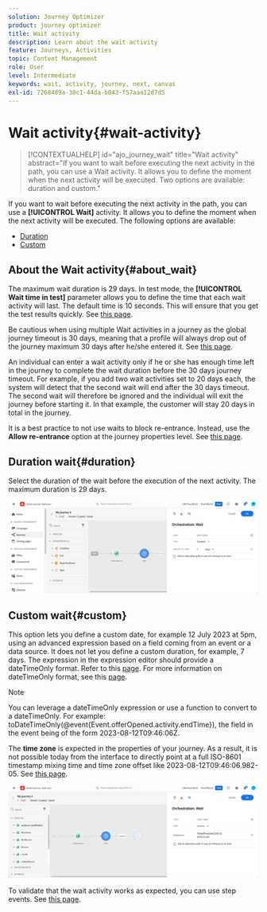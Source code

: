 ```yaml
---
solution: Journey Optimizer
product: journey optimizer
title: Wait activity
description: Learn about the wait activity
feature: Journeys, Activities
topic: Content Management
role: User
level: Intermediate
keywords: wait, activity, journey, next, canvas
exl-id: 7268489a-38c1-44da-b043-f57aaa12d7d5
---
```

# Wait activity{#wait-activity}

>[!CONTEXTUALHELP]
>id="ajo_journey_wait"
>title="Wait activity"
>abstract="If you want to wait before executing the next activity in the path, you can use a Wait activity. It allows you to define the moment when the next activity will be executed. Two options are available: duration and custom."

If you want to wait before executing the next activity in the path, you can use a **[!UICONTROL Wait]** activity. It allows you to define the moment when the next activity will be executed. The following options are available:

* [Duration](#duration) 
* [Custom](#custom) 

<!--
* [Email send time optimization](#email_send_time_optimization)
* [Fixed date](#fixed_date) 
-->

## About the Wait activity{#about_wait}

The maximum wait duration is 29 days. In test mode, the **[!UICONTROL Wait time in test]** parameter allows you to define the time that each wait activity will last. The default time is 10 seconds. This will ensure that you get the test results quickly. See [this page](../building-journeys/testing-the-journey.md).

Be cautious when using multiple Wait activities in a journey as the global journey timeout is 30 days, meaning that a profile will always drop out of the journey maximum 30 days after he/she entered it. See [this page](../building-journeys/journey-gs.md#global_timeout).

An individual can enter a wait activity only if he or she has enough time left in the journey to complete the wait duration before the 30 days journey timeout. For example, if you add two wait activities set to 20 days each, the system will detect that the second wait will end after the 30 days timeout. The second wait will therefore be ignored and the individual will exit the journey before starting it. In that example, the customer will stay 20 days in total in the journey.

It is a best practice to not use waits to block re-entrance. Instead, use the **Allow re-entrance** option at the journey properties level. See [this page](../building-journeys/journey-gs.md#entrance).

## Duration wait{#duration}

Select the duration of the wait before the execution of the next activity. The maximum duration is 29 days.

![](assets/journey55.png)

<!--
## Fixed date wait{#fixed_date}

Select the date for the execution of the next activity.

![](assets/journey56.png)

-->

## Custom wait{#custom}

This option lets you define a custom date, for example 12 July 2023 at 5pm, using an advanced expression based on a field coming from an event or a data source. It does not let you define a custom duration, for example, 7 days. The expression in the expression editor should provide a dateTimeOnly format. Refer to this [page](expression/expressionadvanced.md). For more information on dateTimeOnly format, see this [page](expression/data-types.md).

>[!NOTE]
>
>You can leverage a dateTimeOnly expression or use a function to convert to a dateTimeOnly. For example: toDateTimeOnly(@event{Event.offerOpened.activity.endTime}), the field in the event being of the form 2023-08-12T09:46:06Z.
>
>The **time zone** is expected in the properties of your journey. As a result, it is not possible today from the interface to directly point at a full ISO-8601 timestamp mixing time and time zone offset like 2023-08-12T09:46:06.982-05. See [this page](../building-journeys/timezone-management.md).

![](assets/journey57.png)

To validate that the wait activity works as expected, you can use step events. See [this page](../reports/query-examples.md#common-queries).

<!--## Email send time optimization{#email_send_time_optimization}

This type of wait uses a score calculated in Adobe Experience Platform. The score calculates the propensity to click or open an email in the future based on past behavior. Note that the algorithm calculating the score needs a certain amount of data to work. As a result, when it does not have enough data, the default wait time will apply. At publication time, you'll be notified that the default time applies.

>[!NOTE]
>
>The first event of your journey must have a namespace.
>
>This capability is only available after an **[!UICONTROL Email]** activity. You need to have Adobe Campaign Standard.

1. In the **[!UICONTROL Amount of time]** field, define the number of hours to consider to optimize email sending.
1. In the **[!UICONTROL Optimization type]** field, choose if the optimization should increase clicks or opens.
1. In the **[!UICONTROL Default time]** field, define the default time to wait if the predictive send time score is not available.

    >[!NOTE]
    >
    >Note that the send time score can be unavailable because there is not enough data to perform the calculation. In this case, you will be informed, at publication time, that the default time applies.

![](assets/journey57bis.png)-->
